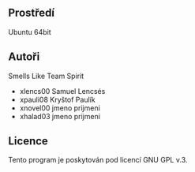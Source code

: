 Prostředí
---------
Ubuntu 64bit

Autoři
------

Smells Like Team Spirit
- xlencs00 Samuel Lencsés
- xpauli08 Kryštof Paulík 
- xnovel00 jmeno prijmeni 
- xhalad03 jmeno prijmeni 

Licence
-------

Tento program je poskytován pod licencí GNU GPL v.3.
